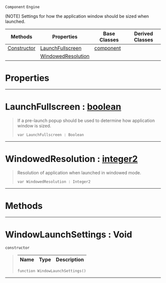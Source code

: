  `Component` `Engine`



(NOTE) Settings for how the application window should be sized when launched.

|Methods|Properties|Base Classes|Derived Classes|
|---|---|---|---|
|[ Constructor](https://github.com/zeroengineteam/ZeroDocs/code_reference/class_reference/windowlaunchsettings.markdown#windowlaunchsettings-voi)|[ LaunchFullscreen](https://github.com/zeroengineteam/ZeroDocs/code_reference/class_reference/windowlaunchsettings.markdown#launchfullscreen-zero-en)|[component](https://github.com/zeroengineteam/ZeroDocs/code_reference/class_reference/component.markdown)| |
| |[ WindowedResolution](https://github.com/zeroengineteam/ZeroDocs/code_reference/class_reference/windowlaunchsettings.markdown#windowedresolution-zero)| | |


 #  Properties


---  
 #  LaunchFullscreen : [boolean](https://github.com/zeroengineteam/ZeroDocs/code_reference/zilch_base_types/boolean.markdown)

> If a pre-launch popup should be used to determine how application window is sized.
> ``` lang=cpp, name=Zilch
> var LaunchFullscreen : Boolean


---  
 #  WindowedResolution : [integer2](https://github.com/zeroengineteam/ZeroDocs/code_reference/zilch_base_types/integer2.markdown)

> Resolution of application when launched in windowed mode.
> ``` lang=cpp, name=Zilch
> var WindowedResolution : Integer2


---  
 #  Methods


---  
 #  WindowLaunchSettings : Void

 `constructor`

> 
> |Name|Type|Description|
> |---|---|---|
> ``` lang=cpp, name=Zilch
> function WindowLaunchSettings()
> ``` 


---  
 

 